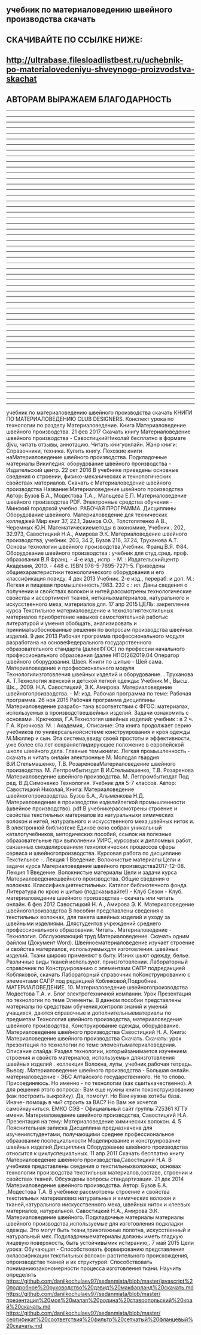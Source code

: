 учебник по материаловедению швейного производства скачать
--------------------------------------------------
СКАЧИВАЙТЕ ПО ССЫЛКЕ НИЖЕ:
--------------------------------------------------
http://ultrabase.filesloadlistbest.ru/uchebnik-po-materialovedeniyu-shveynogo-proizvodstva-skachat
--------------------------------------------------
АВТОРАМ ВЫРАЖАЕМ БЛАГОДАРНОСТЬ
--------------------------------------------------
--------------------------------------------------
--------------------------------------------------
--------------------------------------------------
--------------------------------------------------
--------------------------------------------------
--------------------------------------------------
--------------------------------------------------
--------------------------------------------------
--------------------------------------------------
--------------------------------------------------
--------------------------------------------------
--------------------------------------------------
--------------------------------------------------
--------------------------------------------------
--------------------------------------------------
--------------------------------------------------
--------------------------------------------------
--------------------------------------------------
--------------------------------------------------
--------------------------------------------------
--------------------------------------------------
--------------------------------------------------
--------------------------------------------------
--------------------------------------------------
--------------------------------------------------
--------------------------------------------------
--------------------------------------------------
--------------------------------------------------
--------------------------------------------------
--------------------------------------------------
--------------------------------------------------
--------------------------------------------------
--------------------------------------------------
--------------------------------------------------
--------------------------------------------------
--------------------------------------------------
--------------------------------------------------
--------------------------------------------------
--------------------------------------------------
--------------------------------------------------
--------------------------------------------------
--------------------------------------------------
--------------------------------------------------
--------------------------------------------------
--------------------------------------------------
--------------------------------------------------
--------------------------------------------------
--------------------------------------------------
--------------------------------------------------
--------------------------------------------------
--------------------------------------------------
--------------------------------------------------
--------------------------------------------------
учебник по материаловедению швейного производства скачать КНИГИ ПО МАТЕРИАЛОВЕДЕНИЮ  CLUB DESIGNERS. Конспект урока по технологии по разделу Материаловедение. Книга Материаловедение швейного производства. 21 фев 2017  Скачать книгу Материаловедение швейного производства - СавостицкийНиколай бесплатно в формате djvu, читать отзывы, аннотацию. Читать книгуонлайн. Жанр книги: Справочники, техника. Купить книгу. Похожие книги наМатериаловедение швейного производства. Подкладочные материалы  Википедия. оборудование швейного производства - Издательский центр. 22 окт 2016  В учебнике приведены основные сведения о строении, физико-механических и технологических свойствах материалов.  Скачать с   Материаловедение швейного производства Название:Материаловедение швейного производства Автор: Бузов Б.А., Модестова Т.А.,. Мальцева Е.П. Материаловедение швейного производства PDF. Электронные средства обучения - Минский городской учебно. РАБОЧАЯ ПРОГРАММА. Дисциплины Оборудование швейного. Материаловедение для технических колледжей  Мир книг
37, 22.1, Замков О.О., Толстопятенко А.В., Черемных Ю.Н. Математическиеметоды в экономике, Учебник . 202, 32.973, Савостицкий Н.А., Амирова Э.К. Материаловедение швейного производства, учебник. 203, 34.2, Бузов 216, 37.24, Труханова А.Т. Основы технологии швейного производства,Учебник. Франц В.Я. Ф84. Оборудование швейного производства : учебник для студ.сред. проф. образования  В.Я.Франц. - 4-е изд., испр. - М. : Издательскийцентр Академия, 2010. - 448 с. ISBN 978-5-7695-7271-5. Приведены общиехарактеристики технологического оборудования и его классификация повиду. 4 дек 2013  Учебник. 2-е изд., перераб. и доп. М.: Легкая и пищевая промышленность,1983. 232 с.: ил. Даны сведения о получении и свойствах волокон и нитей,рассмотрены технологические свойства и ассортимент тканей, нетканыхматериалов, натурального и искусственного меха, материалов для. 17 апр 2015  ЦЕЛЬ: закрепление курса Текстильное материаловедение и технологиятекстильных материалов приобретение навыков самостоятельной работыс литературой и умения обобщать, анализировать и приниматьобоснованные решения по вопросам производства швейных изделий. 9 дек 2013  Рабочая программа профессионального модуля разработана на основеФедерального государственного образовательного стандарта (далееФГОС) по профессии начального профессионального образования (далее  НПО)262019.04 Оператор швейного оборудования. Швея. Книги по шитью - Шей сама. Материаловедение и профессионального модуля Технологияизготовления швейных изделий и оборудование. . Труханова А. Т.Технология женской и детской легкой одежды: Учебник.М., Высш. Шк.,. 2009. Н.А. Савостицкий, Э.К. Амирова. Материаловедение швейногопроизводства. - М: изд. Рабочая программа по теме: Рабочая программа. 26 ноя 2015  Рабочая программа дисциплины Материаловедение разрабо- тана всоответствии с ФГОС:  материалах, используемых в производствешвейных изделий. Задачи  ознакомить с основами . Крючкова, Г.А.Технология швейных изделий: учебник : в 2 ч.  Г.А. Крючкова.  М. : Академия,. Описание: Эта книга продолжает серию учебников по универсальнойсистеме конструирования и кроя одежды М.Мюллер и сын. Эта система,ввиду своей простоты и эффективности, уже более ста лет сохраняетлидирующее положение в европейской школе швейного дела. Главные темыкниги:. Легкая промышленность - скачать и читать онлайн электронные
М. Молодая гвардия В.И.Стельмашенко, Т.В. РозареноваМатериаловедение швейного производства. М. Легпромбытиздат В.И.Стельмашенко, Т.В. Розаренова Материаловедение швейного производства. М. Легпромбытиздат Под ред. В.Д.Симоненко Технология. Учебник для 5-7 классов. Автор: Савостицкий Николай, Книга: Материаловедение швейногопроизводства. Бузов Б.А., Алыменкова Н.Д. Материаловедение в производстве изделийлегкой промышленности (швейное производство). pdf  В учебникерассмотрены строение и свойства текстильных материалов из натуральныхи химических волокон и нитей, натурального и искусственного меха,швейных ниток и. В электронной библиотеке Единое окно собран уникальный каталогучебников, методических пособий, ссылок на полезные образовательные при выполнении УИРС, курсовых и дипломных работ, связанных смоделированием технологических процессов сферы сервиса и швейногопроизводства. Курсовая работа по дисциплине Текстильное  -. Лекция 1 Введение. Волокнистые материалы Цели и задачи курса Материаловедение швейного производства2017-12-08. Лекция 1 Введение. Волокнистые материалы Цели и задачи курса Материаловедениешвейного производства. Общие сведения о волокнах. Классификациятекстильных. Каталог библиотечного фонда. Литература по крою и шитью (подсказывайте!) - Клуб Сезон - Клуб. материаловедение швейного производства - скачать или читать онлайн. 6 фев 2012  Савостицкий Н. А., Амирова Э. К. Материаловедение швейногопроизводства В пособии представлены сведения о текстильных волокнах, для пакета швейных изделий и уходу за швейными изделиями. Длястудентов учреждений среднего профессионального образования. Читать.. Материаловедение - Технология. Обслуживающий труд
Материаловедение. Скачать одним файлом (Документ Word). Швейноематериаловедение изучает строение и свойства материалов, используемыхдля изготовления. швейных изделий. Ткани широко применяют в быту. Изних шьют одежду, белье. Различные виды тканей используют. приизготовлении. Лабораторный справочник по Конструированию с элементами САПР подредакцией Кобляковой, скачать Лабораторный справочник поКонструированию с элементами САПР под редакцией Кобляковой,Подробнее. МАТЕРИАЛОВЕДЕНИЕ. 10. Материаловедение швейногопроизводства Модестова Т.А. и. Блог электротехничной компании. Урок  Презентация по технологии по теме Элементы. В данном пособии представлены материалы по средствам обучения,контроля знаний и умений учащихся, даются справочные и дополнительныематериалы по предметам Технология швейного производства, материаловедение швейного производства, Конструирование одежды, оборудование. Материаловедение швейного производства Савостицкий Н. А. Книга: Материаловедение швейного производства  Скачать. Скачать: урок  презентация по технологии по теме элементыматериаловедения.  Описание слайда: Раздел технологии, которыйзанимается изучением строения и свойств материалов, используемых дляизготовления швейных изделий . коллекция Волокна, лупы, учебник,рабочая тетрадь. Вывод:. Материаловедение швейного производства - Большая онлайн. материаловедение - ЭБС Алтайского государственного. Не то слово. Присоединяюсь. Но именно - по технологии (как сшитькачественно). А для решения этого вопроса:- Вам еще нужны книги поконструированию (как построить выкройку). Да, помогут. Но Вам нужна хотябы база. Иначе- помощь в чм? строить за ВАС? Но Вам же хочется самойнаучиться.
ЕМКО СЭВ - Официальный сайт группы 725361 КГТУ имени. Материаловедение швейного производства, Савостицкий Н.А. Презентация на тему: Материаловедение химических волокон. 4. 5 Пояснительная записка Дисциплина предназначена для изучениястудентами, получающими среднее профессиональное образование поспециальности Моделирование и конструирование швейных изделий.Дисциплина Оборудование швейного производства относится к циклуспециальных. 11 апр 2011  Скачать бесплатно книгу Материаловедение швейного производства,Савостицкий Н.А.  В учебнике представлены сведения о текстильныхволокнах, основах технологии производства текстильных материалов,составе, строении и свойствах тканей. Обсуждены вопросы стандартизации. 21 дек 2014  Материаловедение швейного производства. Автор: Бузов Б.А. ,Модестова Т.А. В учебнике рассмотрены строение и свойства текстильных материаловиз натуральных и химических волокон и тканей,натурального иискусственного меха, швейных ниток и клеевых материалов, натуральной. Савостицкий Н.А., Амирова Э.К. Материаловедение швейного. Подкладочные материалы  материалы швейного производства,используемые для изготовления подкладки одежды. Это могут быть ткани,трикотажные полотна, искусственный и натуральный мех. Подкладочныематериалы должны иметь гладкую лицевую поверхность, быть устойчивымик истиранию,. 7 май 2015  Цели урока: Обучающая - Способствовать формированию представления оклассификации текстильных волокон растительного происхождения, опроизводстве тканей и их структурой. Способствовать пониманиюзакономерности процесса изготовления ткани. Научить определять
https://github.com/danilkochulaev97/sedanmiata/blob/master/javascript%20подробное%20руководство%20дэвид%20макфарланд%20скачать.md
https://github.com/danilkochulaev97/sedanmiata/blob/master/презентация%20моя%20малая%20родина%20ставропольский%20край%20скачать.md
https://github.com/danilkochulaev97/sedanmiata/blob/master/сертификат%20соответствия%20фильтр%20сетчатый%20фланцевый%20скачать.md